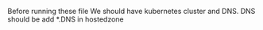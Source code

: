 Before running these file
We should have kubernetes cluster and DNS.
DNS should be add *.DNS in hostedzone
